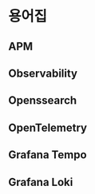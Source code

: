 # 용어집

## APM

## Observability

## Openssearch

## OpenTelemetry

## Grafana Tempo

## Grafana Loki
